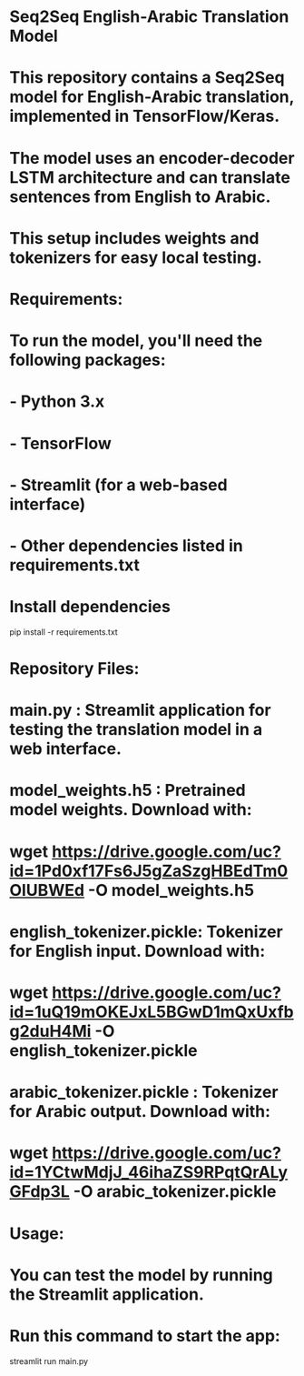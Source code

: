 # Seq2Seq English-Arabic Translation Model

# This repository contains a Seq2Seq model for English-Arabic translation, implemented in TensorFlow/Keras.
# The model uses an encoder-decoder LSTM architecture and can translate sentences from English to Arabic.
# This setup includes weights and tokenizers for easy local testing.

# Requirements:
# To run the model, you'll need the following packages:
# - Python 3.x
# - TensorFlow
# - Streamlit (for a web-based interface)
# - Other dependencies listed in requirements.txt

# Install dependencies
pip install -r requirements.txt

# Repository Files:
# main.py                 : Streamlit application for testing the translation model in a web interface.
# model_weights.h5        : Pretrained model weights. Download with:
# wget https://drive.google.com/uc?id=1Pd0xf17Fs6J5gZaSzgHBEdTm0OlUBWEd -O model_weights.h5
# english_tokenizer.pickle: Tokenizer for English input. Download with:
# wget https://drive.google.com/uc?id=1uQ19mOKEJxL5BGwD1mQxUxfbg2duH4Mi -O english_tokenizer.pickle
# arabic_tokenizer.pickle : Tokenizer for Arabic output. Download with:
# wget https://drive.google.com/uc?id=1YCtwMdjJ_46ihaZS9RPqtQrALyGFdp3L -O arabic_tokenizer.pickle

# Usage:
# You can test the model by running the Streamlit application.
# Run this command to start the app:
streamlit run main.py
